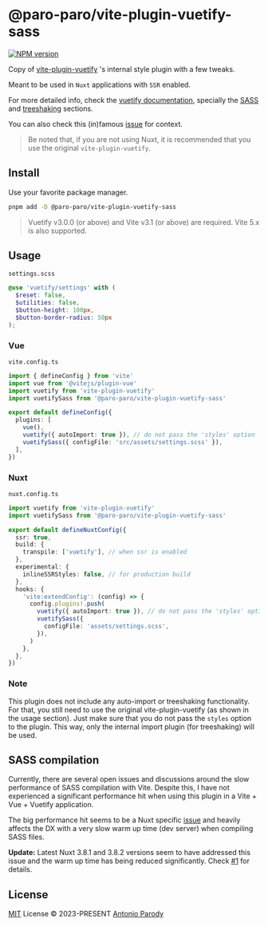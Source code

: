 # @paro-paro/vite-plugin-vuetify-sass 

[![NPM version](https://img.shields.io/npm/v/@paro-paro/vite-plugin-vuetify-sass?color=a1b858)](https://www.npmjs.com/package/@paro-paro/vite-plugin-vuetify-sass)

Copy of [vite-plugin-vuetify](https://github.com/vuetifyjs/vuetify-loader/blob/master/packages/vite-plugin) 's internal style plugin with a few tweaks. 

Meant to be used in `Nuxt` applications with `SSR` enabled.

For more detailed info, check the [vuetify documentation](https://vuetifyjs.com/en/), specially the [SASS](https://vuetifyjs.com/en/features/sass-variables) and [treeshaking](https://vuetifyjs.com/en/features/treeshaking) sections. 

You can also check this (in)famous [issue](https://github.com/vuetifyjs/vuetify-loader/issues/290) for context.

> Be noted that, if you are not using Nuxt, it is recommended that you use the original `vite-plugin-vuetify`.

## Install

Use your favorite package manager.

```bash
pnpm add -D @paro-paro/vite-plugin-vuetify-sass
``` 

> Vuetify v3.0.0 (or above) and Vite v3.1 (or above) are required. Vite 5.x is also supported.

## Usage

`settings.scss`

```scss
@use 'vuetify/settings' with (
  $reset: false,
  $utilities: false,
  $button-height: 100px,
  $button-border-radius: 50px
);
```

### Vue
`vite.config.ts`

```ts
import { defineConfig } from 'vite'
import vue from '@vitejs/plugin-vue'
import vuetify from 'vite-plugin-vuetify'
import vuetifySass from '@paro-paro/vite-plugin-vuetify-sass'

export default defineConfig({
  plugins: [
    vue(),
    vuetify({ autoImport: true }), // do not pass the 'styles' option
    vuetifySass({ configFile: 'src/assets/settings.scss' }),
  ],
})
```

### Nuxt

`nuxt.config.ts`

```ts
import vuetify from 'vite-plugin-vuetify'
import vuetifySass from '@paro-paro/vite-plugin-vuetify-sass'

export default defineNuxtConfig({
  ssr: true,
  build: {
    transpile: ['vuetify'], // when ssr is enabled
  },
  experimental: {
    inlineSSRStyles: false, // for production build
  },
  hooks: {
    'vite:extendConfig': (config) => {
      config.plugins!.push(
        vuetify({ autoImport: true }), // do not pass the 'styles' option
        vuetifySass({
          configFile: 'assets/settings.scss',
        }),
      )
    },
  },
})
```

### Note

This plugin does not include any auto-import or treeshaking functionality. For that, you still need to use the original vite-plugin-vuetify (as shown in the usage section). Just make sure that you do not pass the `styles` option to the plugin. This way, only the internal import plugin (for treeshaking) will be used.

## SASS compilation

Currently, there are several open issues and discussions around the slow performance of SASS compilation with Vite. Despite this, I have not experienced a significant performance hit when using this plugin in a Vite + Vue + Vuetify application.

The big performance hit seems to be a Nuxt specific [issue](https://github.com/nuxt/nuxt/issues/13824#issuecomment-1397319191) and heavily affects the DX with a very slow warm up time (dev server) when compiling SASS files.

**Update:** Latest Nuxt 3.8.1 and 3.8.2 versions seem to have addressed this issue and the warm up time has being reduced significantly. Check [#1](https://github.com/paro-paro/vite-plugin-vuetify-sass/issues/1) for details.

## License

[MIT](./LICENSE) License &copy; 2023-PRESENT [Antonio Parody](https://github.com/paro-paro)
